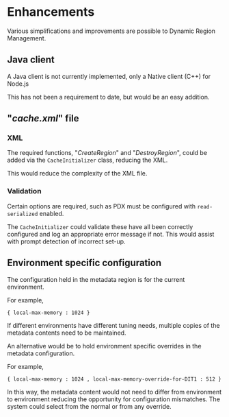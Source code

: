 # Enhancements
Various simplifications and improvements are possible to Dynamic Region Management.

## Java client
A Java client is not currently implemented, only a Native client (C++) for
Node.js

This has not been a requirement to date, but would be an easy addition.

## "*cache.xml*" file

### XML
The required functions, "*CreateRegion*" and "*DestroyRegion*", could be added
via the `CacheInitializer` class, reducing the XML.

This would reduce the complexity of the XML file.

### Validation
Certain options are required, such as PDX must be configured with `read-serialized`
enabled.

The `CacheInitializer` could validate these have all been correctly configured
and log an appropriate error message if not. This would assist with prompt
detection of incorrect set-up.

## Environment specific configuration
The configuration held in the metadata region is for the current environment.

For example,

```
{ local-max-memory : 1024 }
```

If different environments have different tuning needs, multiple copies of the
metadata contents need to be maintained.

An alternative would be to hold environment specific overrides in the metadata
configuration.

For example,

```
{ local-max-memory : 1024 , local-max-memory-override-for-DIT1 : 512 }
```

In this way, the metadata content would not need to differ from environment to
environment reducing the opportunity for configuration mismatches. The system
could select from the normal or from any override.